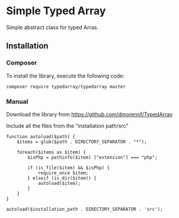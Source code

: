 # Simple Typed Array

Simple abstract class for typed Arras.

## Installation

### Composer

To install the library, execute the following code:

    composer require typedarray/typedarray master

### Manual

Download the library from https://github.com/dmorenof/TypedArray

Include all the files from the "installation path/src"

    function autoload($path) {
        $items = glob($path . DIRECTORY_SEPARATOR . "*");
    
        foreach($items as $item) {
            $isPhp = pathinfo($item) ["extension"] === "php";

            if (is_file($item) && $isPhp) {
                require_once $item;
            } elseif (is_dir($item)) {
                autoload($item);
            }
        }
    }
    
    autoload($installation_path . DIRECTORY_SEPARATOR . 'src');
